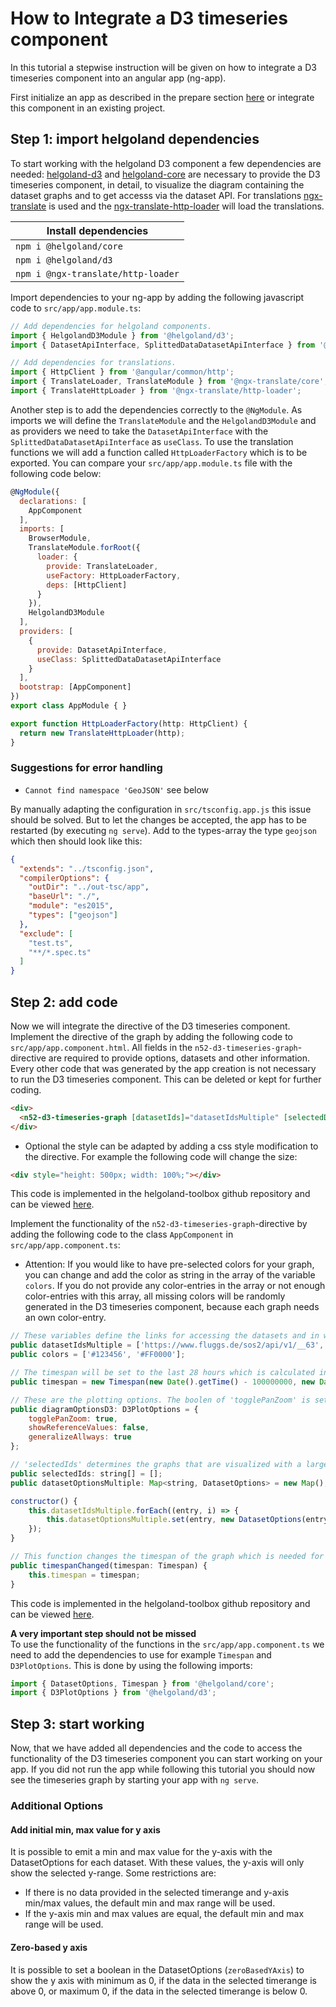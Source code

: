 # How to Integrate a D3 timeseries component

In this tutorial a stepwise instruction will be given on how to integrate a D3 timeseries component into an angular app (ng-app).

First initialize an app as described in the prepare section [here](../how-tos.html) or integrate this component in an existing project.

## Step 1: import helgoland dependencies

To start working with the helgoland D3 component a few dependencies are needed: [helgoland-d3](https://www.npmjs.com/package/@helgoland/d3) and [helgoland-core](https://www.npmjs.com/package/@helgoland/core) are necessary to provide the D3 timeseries component, in detail, to visualize the diagram containing the dataset graphs and to get accesss via the dataset API. For translations [ngx-translate](http://www.ngx-translate.com/) is used and the [ngx-translate-http-loader](https://www.npmjs.com/package/@ngx-translate/http-loader) will load the translations.

|Install dependencies|
|--------------------|
|`npm i @helgoland/core`|
|`npm i @helgoland/d3`|
|`npm i @ngx-translate/http-loader`|

Import dependencies to your ng-app by adding the following javascript code to `src/app/app.module.ts`:

```javascript
// Add dependencies for helgoland components.
import { HelgolandD3Module } from '@helgoland/d3';
import { DatasetApiInterface, SplittedDataDatasetApiInterface } from '@helgoland/core';

// Add dependencies for translations.
import { HttpClient } from '@angular/common/http';
import { TranslateLoader, TranslateModule } from '@ngx-translate/core';
import { TranslateHttpLoader } from '@ngx-translate/http-loader';
```

Another step is to add the dependencies correctly to the `@NgModule`. As imports we will define the `TranslateModule` and the `HelgolandD3Module` and as providers we need to take the `DatasetApiInterface` with the `SplittedDataDatasetApiInterface` as `useClass`. To use the translation functions we will add a function called `HttpLoaderFactory` which is to be exported.
You can compare your `src/app/app.module.ts` file with the following code below:

```javascript
@NgModule({
  declarations: [
    AppComponent
  ],
  imports: [
    BrowserModule,
    TranslateModule.forRoot({
      loader: {
        provide: TranslateLoader,
        useFactory: HttpLoaderFactory,
        deps: [HttpClient]
      }
    }),
    HelgolandD3Module
  ],
  providers: [
    {
      provide: DatasetApiInterface,
      useClass: SplittedDataDatasetApiInterface
    }
  ],
  bootstrap: [AppComponent]
})
export class AppModule { }

export function HttpLoaderFactory(http: HttpClient) {
  return new TranslateHttpLoader(http);
}
```

### Suggestions for error handling

- `Cannot find namespace 'GeoJSON'` see below

By manually adapting the configuration in `src/tsconfig.app.js` this issue should be solved. But to let the changes be accepted, the app has to be restarted (by executing `ng serve`). Add to the types-array the type `geojson` which then should look like this:

```json
{
  "extends": "../tsconfig.json",
  "compilerOptions": {
    "outDir": "../out-tsc/app",
    "baseUrl": "./",
    "module": "es2015",
    "types": ["geojson"]
  },
  "exclude": [
    "test.ts",
    "**/*.spec.ts"
  ]
}
```

## Step 2: add code

Now we will integrate the directive of the D3 timeseries component. Implement the directive of the graph by adding the following code to `src/app/app.component.html`. All fields in the `n52-d3-timeseries-graph`-directive are required to provide options, datasets and other information.
Every other code that was generated by the app creation is not necessary to run the D3 timeseries component. This can be deleted or kept for further coding.

```html
<div>
  <n52-d3-timeseries-graph [datasetIds]="datasetIdsMultiple" [selectedDatasetIds]="selectedIds" [datasetOptions]="datasetOptionsMultiple" [timeInterval]="timespan" (onTimespanChanged)="timespanChanged($event)" [graphOptions]="diagramOptionsD3"></n52-d3-timeseries-graph>
</div>
```

- Optional the style can be adapted by adding a css style modification to the directive. For example the following code will change the size:  

```html
<div style="height: 500px; width: 100%;"></div>
```

This code is implemented in the helgoland-toolbox github repository and can be viewed [here](https://github.com/52North/helgoland-toolbox/blob/master/src/demo/app/pages/timeseries-graph/timeseries-graph.component.html).

Implement the functionality of the `n52-d3-timeseries-graph`-directive by adding the following code to the class `AppComponent` in `src/app/app.component.ts`:

- Attention: If you would like to have pre-selected colors for your graph, you can change and add the color as string in the array of the variable `colors`. If you do not provide any color-entries in the array or not enough color-entries with this array, all missing colors will be randomly generated in the D3 timeseries component, because each graph needs an own color-entry.

```javascript
// These variables define the links for accessing the datasets and in which colors they are styled.
public datasetIdsMultiple = ['https://www.fluggs.de/sos2/api/v1/__63', 'https://www.fluggs.de/sos2/api/v1/__72'];
public colors = ['#123456', '#FF0000'];

// The timespan will be set to the last 28 hours which is calculated in milliseconds (milliseconds*1000 = 100000000).
public timespan = new Timespan(new Date().getTime() - 100000000, new Date().getTime());

// These are the plotting options. The boolen of 'togglePanZoom' is set to 'true' to pan the graph.
public diagramOptionsD3: D3PlotOptions = {
    togglePanZoom: true,
    showReferenceValues: false,
    generalizeAllways: true
};

// 'selectedIds' determines the graphs that are visualized with a larger stroke-width. This can be set by clicking on the y-axis.
public selectedIds: string[] = [];
public datasetOptionsMultiple: Map<string, DatasetOptions> = new Map();

constructor() {
    this.datasetIdsMultiple.forEach((entry, i) => {
        this.datasetOptionsMultiple.set(entry, new DatasetOptions(entry, this.colors[i]));
    });
}

// This function changes the timespan of the graph which is needed for panning (and zooming).
public timespanChanged(timespan: Timespan) {
    this.timespan = timespan;
}
```
This code is implemented in the helgoland-toolbox github repository and can be viewed [here](https://github.com/52North/helgoland-toolbox/blob/master/src/demo/app/pages/timeseries-graph/timeseries-graph.component.ts).

**A very important step should not be missed**  
To use the functionality of the functions in the `src/app/app.component.ts` we need to add the dependencies to use for example `Timespan` and `D3PlotOptions`. This is done by using the following imports:

```javascript
import { DatasetOptions, Timespan } from '@helgoland/core';
import { D3PlotOptions } from '@helgoland/d3';
```

## Step 3: start working

Now, that we have added all dependencies and the code to access the functionality of the D3 timeseries component you can start working on your app. If you did not run the app while following this tutorial you should now see the timeseries graph by starting your app with `ng serve`.

### Additional Options

#### Add initial min, max value for y axis

It is possible to emit a min and max value for the y-axis with the DatasetOptions for each dataset. With these values, the y-axis will only show the selected y-range. Some restrictions are:

  - If there is no data provided in the selected timerange and y-axis min/max values, the default min and max range will be used.
  - If the y-axis min and max values are equal, the default min and max range will be used.
  
#### Zero-based y axis

It is possible to set a boolean in the DatasetOptions (`zeroBasedYAxis`) to show the y axis with minimum as 0, if the data in the selected timerange is above 0, or maximum 0, if the data in the selected timerange is below 0.
